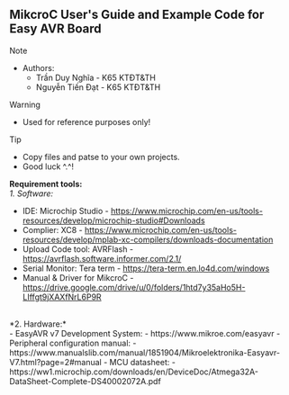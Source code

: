 ## MikcroC User's Guide and Example Code for Easy AVR Board
> [!NOTE]
> - Authors:
>   - Trần Duy Nghĩa - K65 KTĐT&TH
>   - Nguyễn Tiến Đạt - K65 KTĐT&TH

> [!WARNING]  
> - Used for reference purposes only!

> [!TIP]
> - Copy files and patse to your own projects.
> - Good luck ^.^!

**Requirement tools:** <br />
*1. Software:* <br />
  - IDE: Microchip Studio - https://www.microchip.com/en-us/tools-resources/develop/microchip-studio#Downloads
  - Complier: XC8 - https://www.microchip.com/en-us/tools-resources/develop/mplab-xc-compilers/downloads-documentation
  - Upload Code tool: AVRFlash - https://avrflash.software.informer.com/2.1/
  - Serial Monitor: Tera term - https://tera-term.en.lo4d.com/windows
  - Manual & Driver for MikcroC - https://drive.google.com/drive/u/0/folders/1htd7y35aHo5H-LIffgt9jXAXfNrL6P9R
<br />
*2. Hardware:* <br />
  - EasyAVR v7 Development System: - https://www.mikroe.com/easyavr
  - Peripheral configuration manual: - https://www.manualslib.com/manual/1851904/Mikroelektronika-Easyavr-V7.html?page=2#manual
  - MCU datasheet: - https://ww1.microchip.com/downloads/en/DeviceDoc/Atmega32A-DataSheet-Complete-DS40002072A.pdf

